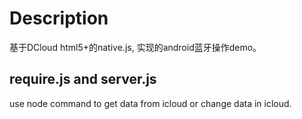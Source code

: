 # Description
基于DCloud html5+的native.js, 实现的android蓝牙操作demo。

## require.js and server.js
use node command to get data from icloud or change data in icloud.
